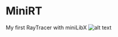 # MiniRT
My first RayTracer with miniLibX
![alt text](https://sun9-4.userapi.com/CulsNVL14SHpztubYwF2a9rNbvEYgMWJfCYAhw/ZfBFwAdmOVU.jpg)
